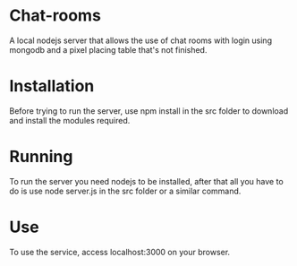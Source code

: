 # Chat-rooms
A local nodejs server that allows the use of chat rooms with login using mongodb and a pixel placing table that's not finished.

# Installation
Before trying to run the server, use npm install in the src folder to download and install the modules required.

# Running
To run the server you need nodejs to be installed, after that all you have to do is use node server.js in the src folder or a similar command.

# Use
To use the service, access localhost:3000 on your browser.
